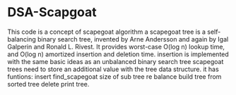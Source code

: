 # DSA-Scapgoat

This code is a concept of scapegoat algorithm
a scapegoat tree is a self-balancing binary search tree, invented by Arne Andersson and again by Igal Galperin and Ronald L. Rivest. 
It provides worst-case O(log n) lookup time, and O(log n) amortized insertion and deletion time.
insertion is implemented with the same basic ideas as an unbalanced binary search tree
scapegoat trees need to store an additional value with the tree data structure.
it has funtions:
insert
find_scapegoat
size of sub tree
re balance
build tree from sorted tree
delete
print tree.
